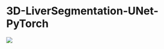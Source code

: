 # 3D-LiverSegmentation-UNet-PyTorch
<img src='https://github.com/Jaykumaran/3D-LiverSegmentation-UNet-PyTorch/blob/main/InShot_20231110_211926776.gif' >
